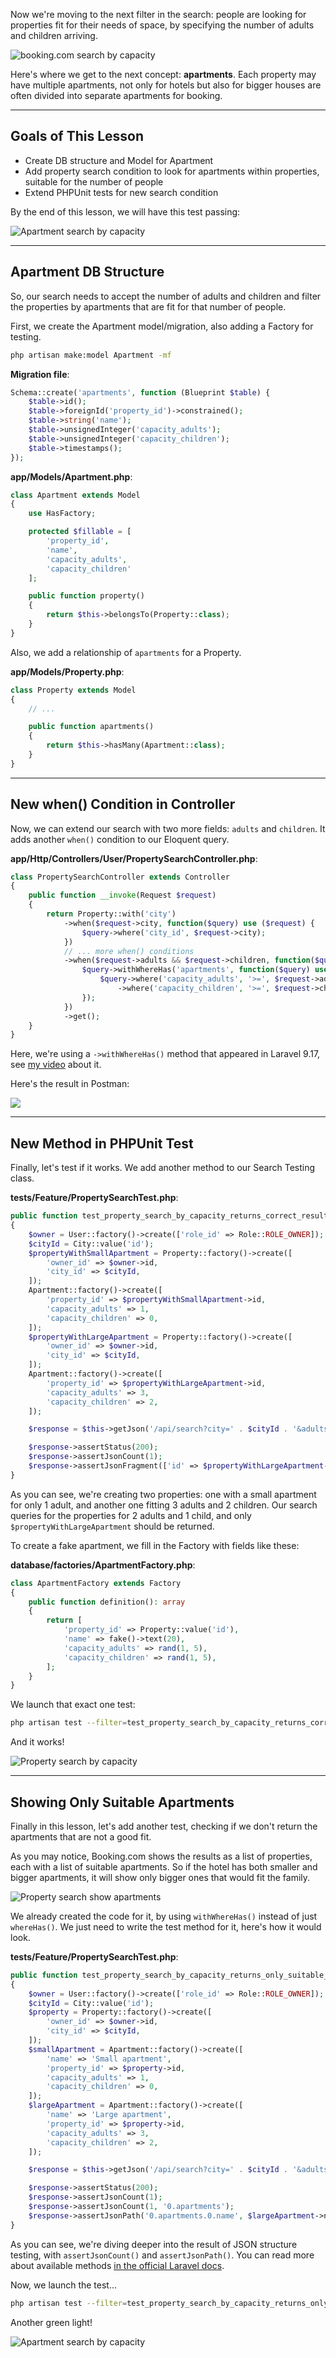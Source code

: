 Now we're moving to the next filter in the search: people are looking for properties fit for their needs of space, by specifying the number of adults and children arriving.

![booking.com search by capacity](images/booking-com-search-capacity.png)

Here's where we get to the next concept: **apartments**. Each property may have multiple apartments, not only for hotels but also for bigger houses are often divided into separate apartments for booking.

---

## Goals of This Lesson

- Create DB structure and Model for Apartment
- Add property search condition to look for apartments within properties, suitable for the number of people
- Extend PHPUnit tests for new search condition

By the end of this lesson, we will have this test passing:

![Apartment search by capacity](images/property-search-apartment-capacity-test.png)

---

## Apartment DB Structure

So, our search needs to accept the number of adults and children and filter the properties by apartments that are fit for that number of people.

First, we create the Apartment model/migration, also adding a Factory for testing.

```sh
php artisan make:model Apartment -mf
```

**Migration file**:
```php
Schema::create('apartments', function (Blueprint $table) {
    $table->id();
    $table->foreignId('property_id')->constrained();
    $table->string('name');
    $table->unsignedInteger('capacity_adults');
    $table->unsignedInteger('capacity_children');
    $table->timestamps();
});
```

**app/Models/Apartment.php**:
```php
class Apartment extends Model
{
    use HasFactory;

    protected $fillable = [
        'property_id',
        'name',
        'capacity_adults',
        'capacity_children'
    ];

    public function property()
    {
        return $this->belongsTo(Property::class);
    }
}
```

Also, we add a relationship of `apartments` for a Property.

**app/Models/Property.php**:
```php
class Property extends Model
{
    // ...

    public function apartments()
    {
        return $this->hasMany(Apartment::class);
    }
}
```

---

## New when() Condition in Controller

Now, we can extend our search with two more fields: `adults` and `children`. It adds another `when()` condition to our Eloquent query.

**app/Http/Controllers/User/PropertySearchController.php**:
```php
class PropertySearchController extends Controller
{
    public function __invoke(Request $request)
    {
        return Property::with('city')
            ->when($request->city, function($query) use ($request) {
                $query->where('city_id', $request->city);
            })
            // ... more when() conditions
            ->when($request->adults && $request->children, function($query) use ($request) {
                $query->withWhereHas('apartments', function($query) use ($request) {
                    $query->where('capacity_adults', '>=', $request->adults)
                        ->where('capacity_children', '>=', $request->children);
                });
            })
            ->get();
    }
}
```

Here, we're using a `->withWhereHas()` method that appeared in Laravel 9.17, see [my video](https://www.youtube.com/watch?v=ZEDUihpRQMM) about it.

Here's the result in Postman:

![](images/property-search-city-apartments.png)

---

## New Method in PHPUnit Test

Finally, let's test if it works. We add another method to our Search Testing class.

**tests/Feature/PropertySearchTest.php**:
```php
public function test_property_search_by_capacity_returns_correct_results(): void
{
    $owner = User::factory()->create(['role_id' => Role::ROLE_OWNER]);
    $cityId = City::value('id');
    $propertyWithSmallApartment = Property::factory()->create([
        'owner_id' => $owner->id,
        'city_id' => $cityId,
    ]);
    Apartment::factory()->create([
        'property_id' => $propertyWithSmallApartment->id,
        'capacity_adults' => 1,
        'capacity_children' => 0,
    ]);
    $propertyWithLargeApartment = Property::factory()->create([
        'owner_id' => $owner->id,
        'city_id' => $cityId,
    ]);
    Apartment::factory()->create([
        'property_id' => $propertyWithLargeApartment->id,
        'capacity_adults' => 3,
        'capacity_children' => 2,
    ]);

    $response = $this->getJson('/api/search?city=' . $cityId . '&adults=2&children=1');

    $response->assertStatus(200);
    $response->assertJsonCount(1);
    $response->assertJsonFragment(['id' => $propertyWithLargeApartment->id]);
}
```

As you can see, we're creating two properties: one with a small apartment for only 1 adult, and another one fitting 3 adults and 2 children. Our search queries for the properties for 2 adults and 1 child, and only `$propertyWithLargeApartment` should be returned.

To create a fake apartment, we fill in the Factory with fields like these:

**database/factories/ApartmentFactory.php**:
```php
class ApartmentFactory extends Factory
{
    public function definition(): array
    {
        return [
            'property_id' => Property::value('id'),
            'name' => fake()->text(20),
            'capacity_adults' => rand(1, 5),
            'capacity_children' => rand(1, 5),
        ];
    }
}
```

We launch that exact one test: 

```sh
php artisan test --filter=test_property_search_by_capacity_returns_correct_results
```

And it works!

![Property search by capacity](images/property-search-capacity-test.png)

---

## Showing Only Suitable Apartments

Finally in this lesson, let's add another test, checking if we don't return the apartments that are not a good fit.

As you may notice, Booking.com shows the results as a list of properties, each with a list of suitable apartments. So if the hotel has both smaller and bigger apartments, it will show only bigger ones that would fit the family.

![Property search show apartments](images/property-search-show-rooms.png)

We already created the code for it, by using `withWhereHas()` instead of just `whereHas()`. We just need to write the test method for it, here's how it would look.

**tests/Feature/PropertySearchTest.php**:
```php
public function test_property_search_by_capacity_returns_only_suitable_apartments(): void
{
    $owner = User::factory()->create(['role_id' => Role::ROLE_OWNER]);
    $cityId = City::value('id');
    $property = Property::factory()->create([
        'owner_id' => $owner->id,
        'city_id' => $cityId,
    ]);
    $smallApartment = Apartment::factory()->create([
        'name' => 'Small apartment',
        'property_id' => $property->id,
        'capacity_adults' => 1,
        'capacity_children' => 0,
    ]);
    $largeApartment = Apartment::factory()->create([
        'name' => 'Large apartment',
        'property_id' => $property->id,
        'capacity_adults' => 3,
        'capacity_children' => 2,
    ]);

    $response = $this->getJson('/api/search?city=' . $cityId . '&adults=2&children=1');

    $response->assertStatus(200);
    $response->assertJsonCount(1);
    $response->assertJsonCount(1, '0.apartments');
    $response->assertJsonPath('0.apartments.0.name', $largeApartment->name);
}
```

As you can see, we're diving deeper into the result of JSON structure testing, with `assertJsonCount()` and `assertJsonPath()`. You can read more about available methods [in the official Laravel docs](https://laravel.com/docs/10.x/http-tests).

Now, we launch the test...

```sh
php artisan test --filter=test_property_search_by_capacity_returns_only_suitable_apartments
```

Another green light!

![Apartment search by capacity](images/property-search-apartment-capacity-test.png)
